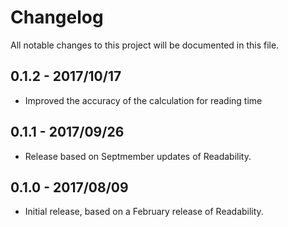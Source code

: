 # Changelog
All notable changes to this project will be documented in this file.

## 0.1.2 - 2017/10/17

- Improved the accuracy of the calculation for reading time

## 0.1.1 - 2017/09/26

- Release based on Septmember updates of Readability.

## 0.1.0 - 2017/08/09

- Initial release, based on a February release of Readability.